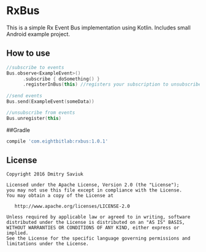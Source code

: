 # RxBus

This is a simple Rx Event Bus implementation using Kotlin.
Includes small Android example project.

## How to use
```kotlin
//subscribe to events
Bus.observe<ExampleEvent>()
      .subscribe { doSomething() }
      .registerInBus(this) //registers your subscription to unsubscribe it properly later
                
//send events
Bus.send(ExampleEvent(someData))

//unsubscribe from events
Bus.unregister(this)
```

##Gradle
```Groovy
compile 'com.eightbitlab:rxbus:1.0.1'
```

License
-------

    Copyright 2016 Dmitry Saviuk

    Licensed under the Apache License, Version 2.0 (the "License");
    you may not use this file except in compliance with the License.
    You may obtain a copy of the License at

       http://www.apache.org/licenses/LICENSE-2.0

    Unless required by applicable law or agreed to in writing, software
    distributed under the License is distributed on an "AS IS" BASIS,
    WITHOUT WARRANTIES OR CONDITIONS OF ANY KIND, either express or implied.
    See the License for the specific language governing permissions and
    limitations under the License.
